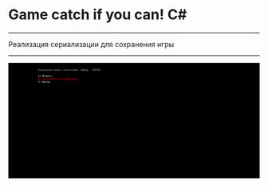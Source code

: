 # Game catch if you can! C# 
___
Реализация сериализации для сохранения игры
___

![Alt-текст](img/View.gif)
